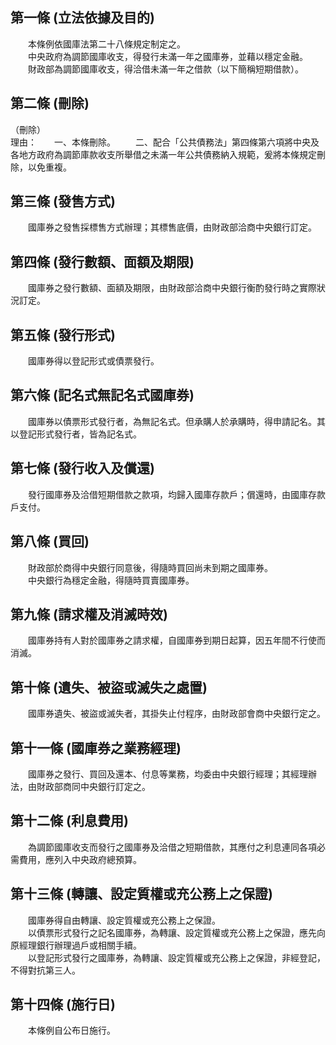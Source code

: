 第一條 (立法依據及目的)
-----------------------
　　本條例依國庫法第二十八條規定制定之。  
　　中央政府為調節國庫收支，得發行未滿一年之國庫券，並藉以穩定金融。  
　　財政部為調節國庫收支，得洽借未滿一年之借款（以下簡稱短期借款）。  


第二條 (刪除)
-------------
（刪除）  
理由：　　一、本條刪除。
　　二、配合「公共債務法」第四條第六項將中央及各地方政府為調節庫款收支所舉借之未滿一年公共債務納入規範，爰將本條規定刪除，以免重複。

第三條 (發售方式)
-----------------
　　國庫券之發售採標售方式辦理；其標售底價，由財政部洽商中央銀行訂定。  


第四條 (發行數額、面額及期限)
-----------------------------
　　國庫券之發行數額、面額及期限，由財政部洽商中央銀行衡酌發行時之實際狀況訂定。  


第五條 (發行形式)
-----------------
　　國庫券得以登記形式或債票發行。  


第六條 (記名式無記名式國庫券)
-----------------------------
　　國庫券以債票形式發行者，為無記名式。但承購人於承購時，得申請記名。其以登記形式發行者，皆為記名式。  


第七條 (發行收入及償還)
-----------------------
　　發行國庫券及洽借短期借款之款項，均歸入國庫存款戶；償還時，由國庫存款戶支付。  


第八條 (買回)
-------------
　　財政部於商得中央銀行同意後，得隨時買回尚未到期之國庫券。  
　　中央銀行為穩定金融，得隨時買賣國庫券。  


第九條 (請求權及消滅時效)
-------------------------
　　國庫券持有人對於國庫券之請求權，自國庫券到期日起算，因五年間不行使而消滅。  


第十條 (遺失、被盜或滅失之處置)
-------------------------------
　　國庫券遺失、被盜或滅失者，其掛失止付程序，由財政部會商中央銀行定之。  


第十一條 (國庫券之業務經理)
---------------------------
　　國庫券之發行、買回及還本、付息等業務，均委由中央銀行經理；其經理辦法，由財政部商同中央銀行訂定之。  


第十二條 (利息費用)
-------------------
　　為調節國庫收支而發行之國庫券及洽借之短期借款，其應付之利息連同各項必需費用，應列入中央政府總預算。  


第十三條 (轉讓、設定質權或充公務上之保證)
-----------------------------------------
　　國庫券得自由轉讓、設定質權或充公務上之保證。  
　　以債票形式發行之記名國庫券，為轉讓、設定質權或充公務上之保證，應先向原經理銀行辦理過戶或相關手續。  
　　以登記形式發行之國庫券，為轉讓、設定質權或充公務上之保證，非經登記，不得對抗第三人。  


第十四條 (施行日)
-----------------
　　本條例自公布日施行。